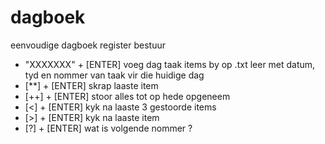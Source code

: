 # dagboek
eenvoudige dagboek register bestuur

- "XXXXXXX" + [ENTER] voeg dag taak items by op .txt leer
   met datum, tyd en nommer van taak vir die huidige dag
- [**] + [ENTER] skrap laaste item
- [++] + [ENTER] stoor alles tot op hede opgeneem
- [<] + [ENTER] kyk na laaste 3 gestoorde items
- [>] + [ENTER] kyk na laaste item
- [?] + [ENTER] wat is volgende nommer ?
